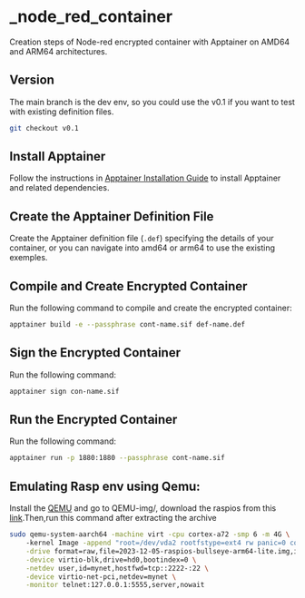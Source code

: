 # _node_red_container
Creation steps of Node-red encrypted container with Apptainer on AMD64 and ARM64 architectures. 

## Version
The main branch is the dev env, so you could use the v0.1 if you want to test with existing definition files.
```bash
git checkout v0.1
``` 
## Install Apptainer
Follow the instructions in [Apptainer Installation Guide](https://github.com/apptainer/apptainer/blob/release-1.2/INSTALL.md) to install Apptainer and related dependencies.

## Create the Apptainer Definition File
Create the Apptainer definition file (`.def`) specifying the details of your container, or you can navigate into amd64 or arm64 to use the existing exemples.


## Compile and Create Encrypted Container
Run the following command to compile and create the encrypted container:
```bash
apptainer build -e --passphrase cont-name.sif def-name.def
```
## Sign the Encrypted Container
Run the following command:
```bash
apptainer sign con-name.sif
```

## Run the Encrypted Container
Run the following command:
```bash
apptainer run -p 1880:1880 --passphrase cont-name.sif
```
## Emulating Rasp env using Qemu:
Install the [QEMU](https://www.qemu.org/download/#linux) and go to QEMU-img/, download the raspios from this [link](https://downloads.raspberrypi.com/raspios_oldstable_lite_arm64/images/raspios_oldstable_lite_arm64-2023-12-06/2023-12-05-raspios-bullseye-arm64-lite.img.xz?_gl=1*bj3dde*_ga*MTkxNjAzMDQxOC4xNzA0Nzk3MTU3*_ga_22FD70LWDS*MTcwNDc5NzE1OS4xLjEuMTcwNDc5NzIyOS4wLjAuMA..).Then,run this command after extracting the archive
```bash
sudo qemu-system-aarch64 -machine virt -cpu cortex-a72 -smp 6 -m 4G \         
    -kernel Image -append "root=/dev/vda2 rootfstype=ext4 rw panic=0 console=ttyAMA0" \
    -drive format=raw,file=2023-12-05-raspios-bullseye-arm64-lite.img,if=none,id=hd0,cache=writeback \
    -device virtio-blk,drive=hd0,bootindex=0 \
    -netdev user,id=mynet,hostfwd=tcp::2222-:22 \
    -device virtio-net-pci,netdev=mynet \
    -monitor telnet:127.0.0.1:5555,server,nowait
```
